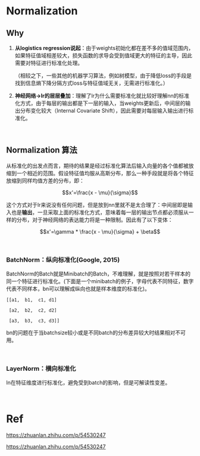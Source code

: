 # Normalization
## Why

1. **从logistics regression说起**：由于weights初始化都在差不多的值域范围内，如果特征值域相差较大，损失函数的求导会受到值域更大的特征的主导，因此需要对特征进行标准化处理。

    （相较之下，一些其他的机器学习算法，例如树模型，由于降低loss的手段是找到信息熵下降分隔方式loss与特征值域无关，无需进行标准化。）

2. **神经网络->lr的层层叠加**：理解了lr为什么需要标准化就比较好理解nn的标准化方式，由于每层的输出都是下一层的输入，当weights更新后，中间层的输出分布变化较大（Internal Covariate Shift），因此需要对每层输入输出进行标准化。

<br/>

## Normalization 算法
从标准化的出发点而言，期待的结果是经过标准化算法后输入向量的各个值都被放缩到一个相近的范围。假设特征值均服从高斯分布，那么一种手段就是将各个特征放缩到同样均值方差的分布，即：

$$x'=\frac{x - \mu}{\sigma}$$

这个方式对于lr来说没有任何问题，但是放到nn里就不是太合理了：中间层即是输入也是**输出**，一旦采取上面的标准化方式，意味着每一层的输出节点都必须服从一样的分布，对于神经网络的表达能力将是一种限制。因此有了以下变体：

$$x'=\gamma * \frac{x - \mu}{\sigma} + \beta$$

<br/>

### BatchNorm：纵向标准化(Google, 2015)


BatchNorm的Batch就是Minibatch的Batch，不难理解，就是按照对若干样本的同一个特征进行标准化。(下面是一个minibatch的例子，字母代表不同特征，数字代表不同样本，bn可以理解成纵向也就是样本维度的标准化)。


    [[a1,  b1,  c1, d1]

     [a2,  b2,  c2, d2]

     [a3,  b3,  c3, d3]]


bn的问题在于当batchsize较小或是不同batch的分布差异较大时结果相对不可用。

<br/>

### LayerNorm：横向标准化

ln在特征维度进行标准化，避免受到batch的影响，但是可解读性变差。

<br/>

# Ref
https://zhuanlan.zhihu.com/p/54530247

https://zhuanlan.zhihu.com/p/54530247